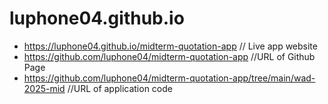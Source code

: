 # luphone04.github.io

- https://luphone04.github.io/midterm-quotation-app // Live app website
- https://github.com/luphone04/midterm-quotation-app //URL of Github Page
- https://github.com/luphone04/midterm-quotation-app/tree/main/wad-2025-mid //URL of application code

